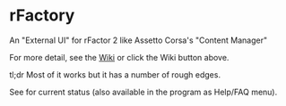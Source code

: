 # rFactory
An "External UI" for rFactor 2 like Assetto Corsa's "Content Manager"

For more detail, see the [Wiki](wiki/rFactory) or click the Wiki button above.

tl;dr  Most of it works but it has a number of rough edges.

See [](blob/master/faq.txt) for current status (also available in the program as Help/FAQ menu).


